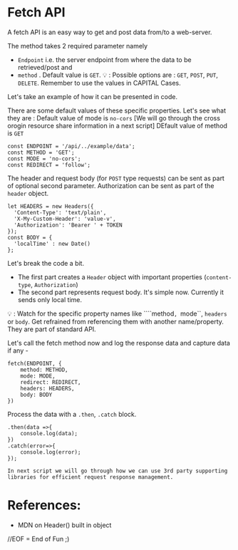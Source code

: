 # Fetch API 

A fetch API is an easy way to get and post data from/to a web-server. 

The method takes 2 required parameter namely 
- ```Endpoint``` i.e. the server endpoint from where the data to be retrieved/post and 
- ```method``` . Default value is ```GET```.
💡 : Possible options are : ```GET```, ```POST```, ```PUT```, ```DELETE```. Remember to use the values in CAPITAL Cases.

Let's take an example of how it can be presented in code. 


There are some default values of these specific properties. Let's see what they are :
Default value of mode is ```no-cors``` [We will go through the cross orogin resource share information in a next script]
DEfault value of method is ```GET```
```
const ENDPOINT = '/api/../example/data';
const METHOD = 'GET';
const MODE = 'no-cors';
const REDIRECT = 'follow';
```

The header and request body (for ```POST``` type requests) can be sent as part of optional second parameter. Authorization can be sent as part of the ```header``` object.
```
let HEADERS = new Headers({
  'Content-Type': 'text/plain',
  'X-My-Custom-Header': 'value-v',
  'Authorization': 'Bearer ' + TOKEN
});
const BODY = {
  'localTime' : new Date()
};
```
Let's break the code a bit. 
- The first part creates a ```Header``` object with important properties (```content-type```, ```Authorization```)
- The second part represents request body. It's simple now. Currently it sends only local time.

💡 : Watch for the specific property names like ````method```, ```mode``, ```headers``` or ```body```. Get refrained from referencing them with another name/property. They are part of standard API.

Let's call the fetch method now and log the response data and capture data if any - 

```
fetch(ENDPOINT, {
    method: METHOD,
    mode: MODE,           
    redirect: REDIRECT,   
    headers: HEADERS,
    body: BODY
})
```
Process the data with a ```.then```, ```.catch``` block.

```
.then(data =>{
    console.log(data);
})
.catch(error=>{
    console.log(error);
});

In next script we will go through how we can use 3rd party supporting libraries for efficient request response management.
```
# References:
- MDN on Header() built in object

//EOF = End of Fun ;)